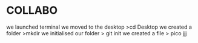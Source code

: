 # COLLABO
we launched terminal
we moved to the desktop >cd Desktop
we created a folder >mkdir <new>
we initialised our folder > git init
we created a file > pico <new>
jjj
